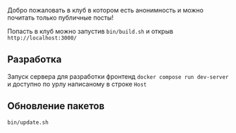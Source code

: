 Добро пожаловать в клуб в котором есть анонимность и можно почитать только публичные посты!

Попасть в клуб можно запустив `bin/build.sh` и открыв `http://localhost:3000/`

## Разработка
Запуск сервера для разработки фронтенд `docker compose run dev-server` и доступно по урлу написаному в строке `Host` 

## Обновление пакетов
`bin/update.sh`
